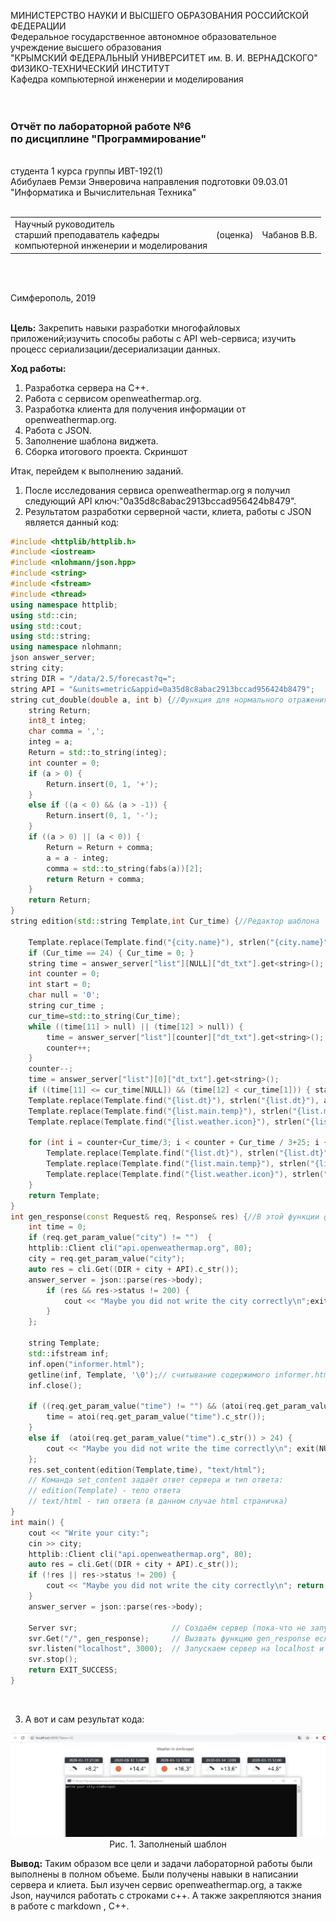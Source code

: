 МИНИСТЕРСТВО НАУКИ  И ВЫСШЕГО ОБРАЗОВАНИЯ РОССИЙСКОЙ ФЕДЕРАЦИИ  
Федеральное государственное автономное образовательное учреждение высшего образования  
"КРЫМСКИЙ ФЕДЕРАЛЬНЫЙ УНИВЕРСИТЕТ им. В. И. ВЕРНАДСКОГО"  
ФИЗИКО-ТЕХНИЧЕСКИЙ ИНСТИТУТ  
Кафедра компьютерной инженерии и моделирования
<br/><br/>
​
### Отчёт по лабораторной работе №6 <br/> по дисциплине "Программирование"
<br/>
​
студента 1 курса группы ИВТ-192(1)<br/>
Абибулаев Ремзи Энверовича 
направления подготовки 09.03.01 "Информатика и Вычислительная Техника"
<br/>
​
<table>
<tr><td>Научный руководитель<br/> старший преподаватель кафедры<br/> компьютерной инженерии и моделирования</td>
<td>(оценка)<br/></td>
<td>Чабанов В.В.</td>
</tr>
</table>
<br/><br/>

Симферополь, 2019
<br/><br/>

**Цель:**
Закрепить навыки разработки многофайловыx приложений;изучить способы работы с API web-сервиса; изучить процесс сериализации/десериализации данных.

**Ход работы:**
1. Разработка сервера на С++.
2. Работа с сервисом openweathermap.org.
3. Разработка клиента для получения информации от openweathermap.org.
4. Работа с JSON.
5. Заполнение шаблона виджета.
6. Сборка итогового проекта.
Cкриншот <br>

Итак, перейдем к выполнению заданий.
1. После исследования сервиса openweathermap.org я получил следующий API ключ:"0a35d8c8abac2913bccad956424b8479".
2. Результатом разработки серверной части, клиета, работы с JSON является данный код:
```cpp
#include <httplib/httplib.h>
#include <iostream>
#include <nlohmann/json.hpp>
#include <string>
#include <fstream>
#include <thread>
using namespace httplib;
using std::cin;
using std::cout;
using std::string;
using namespace nlohmann;
json answer_server;
string city;
string DIR = "/data/2.5/forecast?q=";
string API = "&units=metric&appid=0a35d8c8abac2913bccad956424b8479";
string cut_double(double a, int b) {//Функция для нормального отражения погоды;
	string Return;
	int8_t integ;
	char comma = ',';
	integ = a;
	Return = std::to_string(integ);
	int counter = 0;
	if (a > 0) {
		Return.insert(0, 1, '+');
	}
	else if ((a < 0) && (a > -1)) {
		Return.insert(0, 1, '-');
	}
	if ((a > 0) || (a < 0)) {
		Return = Return + comma;
		a = a - integ;
		comma = std::to_string(fabs(a))[2];
		return Return + comma;
	}
	return Return;
}
string edition(std::string Template,int Cur_time) {//Редактор шаблона

	Template.replace(Template.find("{city.name}"), strlen("{city.name}"), city);
	if (Cur_time == 24) { Cur_time = 0; }
	string time = answer_server["list"][NULL]["dt_txt"].get<string>();
	int counter = 0;
	int start = 0;
	char null = '0';
	string cur_time ;
	cur_time=std::to_string(Cur_time);
	while ((time[11] > null) || (time[12] > null)) {
		time = answer_server["list"][counter]["dt_txt"].get<string>();
		counter++;
	}
	counter--;
	time = answer_server["list"][0]["dt_txt"].get<string>();
	if ((time[11] <= cur_time[NULL]) && (time[12] < cur_time[1])) { start =counter-(24-Cur_time)/3; };
	Template.replace(Template.find("{list.dt}"), strlen("{list.dt}"), answer_server["list"][start]["dt_txt"].get<string>().substr(0, 16));
	Template.replace(Template.find("{list.main.temp}"), strlen("{list.main.temp}"), cut_double(answer_server["list"][NULL]["main"]["temp"], 10));
	Template.replace(Template.find("{list.weather.icon}"), strlen("{list.weather.icon}"), answer_server["list"][NULL]["weather"][NULL]["icon"].get<string>());
	
	for (int i = counter+Cur_time/3; i < counter + Cur_time / 3+25; i +=8) {
		Template.replace(Template.find("{list.dt}"), strlen("{list.dt}"), answer_server["list"][i]["dt_txt"].get<string>().substr(0, 16));
		Template.replace(Template.find("{list.main.temp}"), strlen("{list.main.temp}"), cut_double(answer_server["list"][i]["main"]["temp"], 10));
		Template.replace(Template.find("{list.weather.icon}"), strlen("{list.weather.icon}"), answer_server["list"][i]["weather"][NULL]["icon"].get<string>());
	}
	return Template;
}
int gen_response(const Request& req, Response& res) {//В этой функции формируем ответ сервера на запрос
	int time = 0;
	if (req.get_param_value("city") != "")  { 
	httplib::Client cli("api.openweathermap.org", 80);
	city = req.get_param_value("city"); 
	auto res = cli.Get((DIR + city + API).c_str());
	answer_server = json::parse(res->body);
		if (res && res->status != 200) {
			cout << "Maybe you did not write the city correctly\n";exit(NULL);
		}
	};

	string Template;
	std::ifstream inf;
	inf.open("informer.html");
	getline(inf, Template, '\0');// считывание содержимого informer.html в переменную Template;
	inf.close();

	if ((req.get_param_value("time") != "") && (atoi(req.get_param_value("time").c_str()) <= 24)) {
		time = atoi(req.get_param_value("time").c_str());
	}
	else if  (atoi(req.get_param_value("time").c_str()) > 24) {
		cout << "Maybe you did not write the time correctly\n"; exit(NULL);
	};
	res.set_content(edition(Template,time), "text/html");
	// Команда set_content задаёт ответ сервера и тип ответа:
	// edition(Template) - тело ответа
	// text/html - тип ответа (в данном случае html страничка)
}
int main() {
	cout << "Write your city:";
	cin >> city;
	httplib::Client cli("api.openweathermap.org", 80);
	auto res = cli.Get((DIR + city + API).c_str());
	if (!res || res->status != 200) {
		cout << "Maybe you did not write the city correctly\n"; return EXIT_FAILURE;
	}
	answer_server = json::parse(res->body);
	
	Server svr;						// Создаём сервер (пока-что не запущен)  
	svr.Get("/", gen_response);		// Вызвать функцию gen_response если кто-то обратиться к корню "сайта"
	svr.listen("localhost", 3000);	// Запускаем сервер на localhost и порту 3000
	svr.stop(); 
	return EXIT_SUCCESS;
}

```
<br> 

3. А вот и сам результат кода:
<center>
<img src="resources\pictures\1.PNG"><br>
Рис. 1. Заполненый шаблон</center>

**Вывод:** Таким образом все цели и задачи лабораторной работы были выполнены в полном объеме. Были получены навыки в написании сервера и клиета. Был изучен сервис openweathermap.org, а также Json, научился работать с строками с++. А также закрепляются знания в работе с markdown , C++.